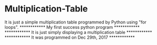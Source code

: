 # Multiplication-Table
It is just a simple multiplication table programmed by Python using "for loops".
************ My first success python program ************
************ It is just simply displaying a multiplication table ************
************ It was programmed on Dec 29th, 2017 ************

